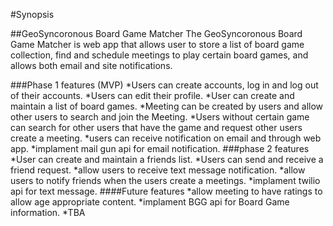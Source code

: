 #Synopsis

##GeoSyncoronous Board Game Matcher
The GeoSyncoronous Board Game Matcher is web app that 
allows user to store a list of board game collection, 
find and schedule meetings to play certain board games, 
and allows both email and site notifications.

###Phase 1 features (MVP)
*Users can create accounts, log in and log out of their accounts.
*Users can edit their profile.
*User can create and maintain a list of board games.
*Meeting can be created by users and allow other users to search and join the Meeting.
*Users without certain game can search for other users that have the game and request other users create a meeting.
*users can receive notification on email and through web app.
*implament mail gun api for email notification.
###phase 2 features
*User can create and maintain a friends list.
*Users can send and receive a friend request.
*allow users to receive text message notification.
*allow users to notify friends when the users create a meetings.
*implament twilio api for text message. 
####Future features
*allow meeting to have ratings to allow age appropriate content.
*implament BGG api for Board Game information. 
*TBA

